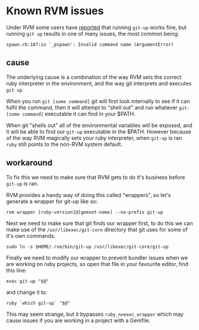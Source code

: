 Known RVM issues
================

Under RVM some users have [reported](https://github.com/aanand/git-up/issues/32) that running `git-up` works fine, but
running `git up` results in one of many issues, the most common being:

    spawn.rb:187:in `_pspawn': Invalid command name (ArgumentError)

cause
-----

The underlying cause is a combination of the way RVM sets the correct
ruby interpreter in the environment, and the way git interprets and
executes `git up`.

When you run `git [some command]` git will first look internally to see
if it can fulfil the command, then it will attempt to "shell out" and run
whatever `git-[some command]` executable it can find in your $PATH.

When git "shells out" all of the environmental variables will be
exposed, and it will be able to find our `git-up` executable in the $PATH.
However because of the way RVM magically sets your ruby interpreter,
when `git-up` is ran `ruby` still points to the non-RVM system default.

workaround
----------

To fix this we need to make sure that RVM gets to do it's business
before `git-up` is ran.

RVM provides a handy way of doing this called "wrappers", so let's
generate a wrapper for git-up like so:

    rvm wrapper [ruby-version]@[gemset-name] --no-prefix git-up

Next we need to make sure that git finds our wrapper first, to do this
we can make use of the `/usr/libexec/git-core` directory that git uses
for some of it's own commands.

    sudo ln -s $HOME/.rvm/bin/git-up /usr/libexec/git-core/git-up

Finally we need to modify our wrapper to prevent bundler issues when we
are working on ruby projects, so open that file in your favourite
editor, find this line:

    exec git-up "$@"

and change it to:

    ruby `which git-up` "$@"

This may seem strange, but it bypasses `ruby_noexec_wrapper` which
may cause issues if you are working in a project with a Gemfile.
